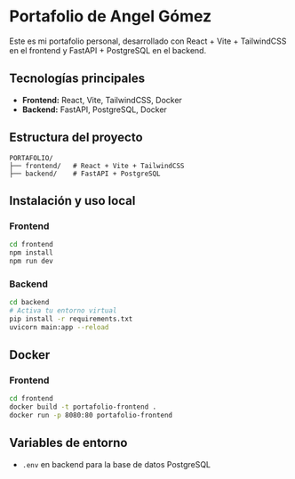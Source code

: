 # Portafolio de Angel Gómez

Este es mi portafolio personal, desarrollado con React + Vite + TailwindCSS en el frontend y FastAPI + PostgreSQL en el backend.

## Tecnologías principales

- **Frontend:** React, Vite, TailwindCSS, Docker
- **Backend:** FastAPI, PostgreSQL, Docker

## Estructura del proyecto

```
PORTAFOLIO/
├── frontend/   # React + Vite + TailwindCSS
├── backend/    # FastAPI + PostgreSQL
```

## Instalación y uso local

### Frontend

```bash
cd frontend
npm install
npm run dev
```

### Backend

```bash
cd backend
# Activa tu entorno virtual
pip install -r requirements.txt
uvicorn main:app --reload
```

## Docker

### Frontend

```bash
cd frontend
docker build -t portafolio-frontend .
docker run -p 8080:80 portafolio-frontend
```

## Variables de entorno

- `.env` en backend para la base de datos PostgreSQL